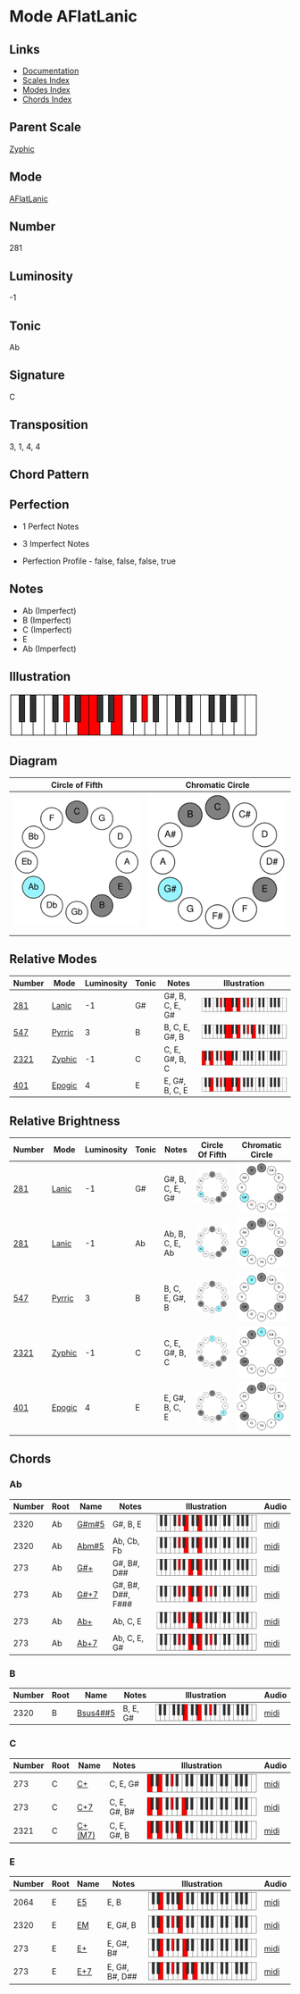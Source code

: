 # Mode AFlatLanic

## Links

- [Documentation](README.md)
- [Scales Index](Scales.md)
- [Modes Index](Modes.md)
- [Chords Index](Chords.md)

## Parent Scale

[Zyphic](ScaleZyphic.md)

## Mode

[AFlatLanic](ModeAFlatLanic.md)

## Number

281

## Luminosity

-1

## Tonic

Ab

## Signature

C

## Transposition

3, 1, 4, 4

## Chord Pattern



## Perfection

 - 1 Perfect Notes

 - 3 Imperfect Notes

 - Perfection Profile - false, false, false, true

## Notes

- Ab (Imperfect)
- B (Imperfect)
- C (Imperfect)
- E
- Ab (Imperfect)

## Illustration

![AFlatLanic](ModeAFlatLanic.png)

## Diagram

| Circle of Fifth | Chromatic Circle |
|-----------------|------------------|
| ![AFlatLanic](CircleOfFifthModeAFlatLanic.svg) | ![AFlatLanic](ChromaticCircleModeAFlatLanic.svg) |
## Relative Modes

| Number | Mode | Luminosity | Tonic | Notes | Illustration |
|--------|------|------------|-------|-------|--------------|
| [281](https://ianring.com/musictheory/scales/281) | [Lanic](ModeLanic.md) | -1 | G# | G#, B, C, E, G# | ![GSharpLanic](ModeGSharpLanic.png) |
| [547](https://ianring.com/musictheory/scales/547) | [Pyrric](ModePyrric.md) | 3 | B | B, C, E, G#, B | ![BNaturalPyrric](ModeBNaturalPyrric.png) |
| [2321](https://ianring.com/musictheory/scales/2321) | [Zyphic](ModeZyphic.md) | -1 | C | C, E, G#, B, C | ![CNaturalZyphic](ModeCNaturalZyphic.png) |
| [401](https://ianring.com/musictheory/scales/401) | [Epogic](ModeEpogic.md) | 4 | E | E, G#, B, C, E | ![ENaturalEpogic](ModeENaturalEpogic.png) |
## Relative Brightness

| Number | Mode | Luminosity | Tonic | Notes | Circle Of Fifth | Chromatic Circle |
|--------|------|------------|-------|-------|-----------------|------------------|
| [281](https://ianring.com/musictheory/scales/281) | [Lanic](ModeLanic.md) | -1 | G# | G#, B, C, E, G# | ![GSharpLanic](CircleOfFifthModeGSharpLanic.svg) | ![GSharpLanic](ChromaticCircleModeGSharpLanic.svg) |
| [281](https://ianring.com/musictheory/scales/281) | [Lanic](ModeLanic.md) | -1 | Ab | Ab, B, C, E, Ab | ![AFlatLanic](CircleOfFifthModeAFlatLanic.svg) | ![AFlatLanic](ChromaticCircleModeAFlatLanic.svg) |
| [547](https://ianring.com/musictheory/scales/547) | [Pyrric](ModePyrric.md) | 3 | B | B, C, E, G#, B | ![BNaturalPyrric](CircleOfFifthModeBNaturalPyrric.svg) | ![BNaturalPyrric](ChromaticCircleModeBNaturalPyrric.svg) |
| [2321](https://ianring.com/musictheory/scales/2321) | [Zyphic](ModeZyphic.md) | -1 | C | C, E, G#, B, C | ![CNaturalZyphic](CircleOfFifthModeCNaturalZyphic.svg) | ![CNaturalZyphic](ChromaticCircleModeCNaturalZyphic.svg) |
| [401](https://ianring.com/musictheory/scales/401) | [Epogic](ModeEpogic.md) | 4 | E | E, G#, B, C, E | ![ENaturalEpogic](CircleOfFifthModeENaturalEpogic.svg) | ![ENaturalEpogic](ChromaticCircleModeENaturalEpogic.svg) |

## Chords

### Ab

| Number | Root | Name | Notes | Illustration | Audio |
|--------|------|------|-------|--------------|-------|
| 2320 | Ab | [G#m#5](ChordGSharpMinorSharpFifth.md) | G#, B, E | ![G#m#5](ChordGSharpMinorSharpFifthRootPosition.png) | [midi](ChordGSharpMinorSharpFifthRootPosition.mid) |
| 2320 | Ab | [Abm#5](ChordAFlatMinorSharpFifth.md) | Ab, Cb, Fb | ![Abm#5](ChordAFlatMinorSharpFifthRootPosition.png) | [midi](ChordAFlatMinorSharpFifthRootPosition.mid) |
| 273 | Ab | [G#+](ChordGSharpAugmented.md) | G#, B#, D## | ![G#+](ChordGSharpAugmentedRootPosition.png) | [midi](ChordGSharpAugmentedRootPosition.mid) |
| 273 | Ab | [G#+7](ChordGSharpAugmentedAugmentedSeventh.md) | G#, B#, D##, F### | ![G#+7](ChordGSharpAugmentedAugmentedSeventhRootPosition.png) | [midi](ChordGSharpAugmentedAugmentedSeventhRootPosition.mid) |
| 273 | Ab | [Ab+](ChordAFlatAugmented.md) | Ab, C, E | ![Ab+](ChordAFlatAugmentedRootPosition.png) | [midi](ChordAFlatAugmentedRootPosition.mid) |
| 273 | Ab | [Ab+7](ChordAFlatAugmentedAugmentedSeventh.md) | Ab, C, E, G# | ![Ab+7](ChordAFlatAugmentedAugmentedSeventhRootPosition.png) | [midi](ChordAFlatAugmentedAugmentedSeventhRootPosition.mid) |

### B

| Number | Root | Name | Notes | Illustration | Audio |
|--------|------|------|-------|--------------|-------|
| 2320 | B | [Bsus4##5](ChordBNaturalSuspendedFourthDoubleSharpFifth.md) | B, E, G# | ![Bsus4##5](ChordBNaturalSuspendedFourthDoubleSharpFifthRootPosition.png) | [midi](ChordBNaturalSuspendedFourthDoubleSharpFifthRootPosition.mid) |

### C

| Number | Root | Name | Notes | Illustration | Audio |
|--------|------|------|-------|--------------|-------|
| 273 | C | [C+](ChordCNaturalAugmented.md) | C, E, G# | ![C+](ChordCNaturalAugmentedRootPosition.png) | [midi](ChordCNaturalAugmentedRootPosition.mid) |
| 273 | C | [C+7](ChordCNaturalAugmentedAugmentedSeventh.md) | C, E, G#, B# | ![C+7](ChordCNaturalAugmentedAugmentedSeventhRootPosition.png) | [midi](ChordCNaturalAugmentedAugmentedSeventhRootPosition.mid) |
| 2321 | C | [C+(M7)](ChordCNaturalAugmentedMajorSeventh.md) | C, E, G#, B | ![C+(M7)](ChordCNaturalAugmentedMajorSeventhRootPosition.png) | [midi](ChordCNaturalAugmentedMajorSeventhRootPosition.mid) |

### E

| Number | Root | Name | Notes | Illustration | Audio |
|--------|------|------|-------|--------------|-------|
| 2064 | E | [E5](ChordENaturalPowerChord.md) | E, B | ![E5](ChordENaturalPowerChordRootPosition.png) | [midi](ChordENaturalPowerChordRootPosition.mid) |
| 2320 | E | [EM](ChordENaturalMajor.md) | E, G#, B | ![EM](ChordENaturalMajorRootPosition.png) | [midi](ChordENaturalMajorRootPosition.mid) |
| 273 | E | [E+](ChordENaturalAugmented.md) | E, G#, B# | ![E+](ChordENaturalAugmentedRootPosition.png) | [midi](ChordENaturalAugmentedRootPosition.mid) |
| 273 | E | [E+7](ChordENaturalAugmentedAugmentedSeventh.md) | E, G#, B#, D## | ![E+7](ChordENaturalAugmentedAugmentedSeventhRootPosition.png) | [midi](ChordENaturalAugmentedAugmentedSeventhRootPosition.mid) |

